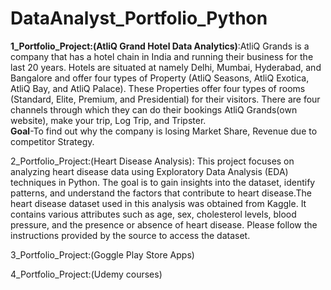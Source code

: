 # DataAnalyst_Portfolio_Python
**1_Portfolio_Project:(AtliQ Grand Hotel Data Analytics)**:AtliQ Grands is a company that has a hotel chain in India and running their business for the last 20 years. Hotels are situated at namely Delhi, Mumbai, Hyderabad, and Bangalore and offer four types of Property (AtliQ Seasons, AtliQ Exotica, AtliQ Bay, and AtliQ Palace). These Properties offer four types of rooms (Standard, Elite, Premium, and Presidential) for their visitors. There are four channels through which they can do their bookings AtliQ Grands(own website), make your trip, Log Trip, and Tripster.<br>
**Goal**-To find out why the company is losing Market Share, Revenue due to competitor Strategy.

2_Portfolio_Project:(Heart Disease Analysis): This project focuses on analyzing heart disease data using Exploratory Data Analysis (EDA) techniques in Python. The goal is to gain insights into the dataset, identify patterns, and understand the factors that contribute to heart disease.The heart disease dataset used in this analysis was obtained from Kaggle. It contains various attributes such as age, sex, cholesterol levels, blood pressure, and the presence or absence of heart disease. Please follow the instructions provided by the source to access the dataset.

3_Portfolio_Project:(Goggle Play Store Apps)

4_Portfolio_Project:(Udemy courses)

